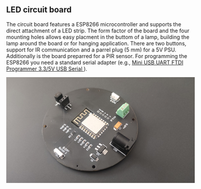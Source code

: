## LED circuit board

The circuit board features a ESP8266 microcontroller and supports the direct attachment of a LED strip. The form factor of the board and the four mounting holes allows easy placment in the buttom of a lamp, building the lamp around the board or for hanging application. There are two buttons, support for IR communication and a parrel plug (5 mm) for a 5V PSU. Additionally is the board preparred for a PIR sensor. For programming the ESP8266 you need a standard serial adapter (e.g., [Mini USB UART FTDI Programmer 3.3/5V USB Serial ](https://www.bastelgarage.ch/mini-usb-uart-ftdi-programmer-3-3-5v-usb-serial)).

![Picture of the LED circuit board](./assets/images/led-cuirt-board.jpg)




